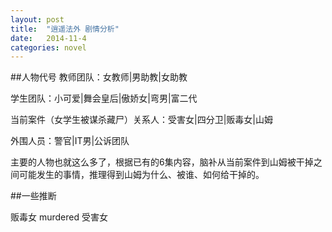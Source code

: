 ```yaml
---
layout: post
title:  "逍遥法外 剧情分析"
date:   2014-11-4
categories: novel
---
```


##人物代号
教师团队：女教师|男助教|女助教

学生团队：小可爱|舞会皇后|傲娇女|弯男|富二代

当前案件（女学生被谋杀藏尸）关系人：受害女|四分卫|贩毒女|山姆

外围人员：警官|IT男|公诉团队

主要的人物也就这么多了，根据已有的6集内容，脑补从当前案件到山姆被干掉之间可能发生的事情，推理得到山姆为什么、被谁、如何给干掉的。

##一些推断

贩毒女 murdered 受害女
